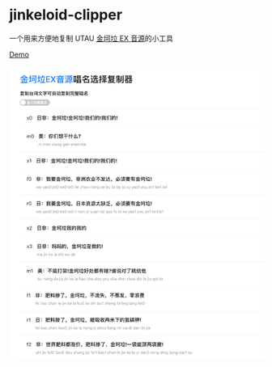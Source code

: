 # jinkeloid-clipper

一个用来方便地复制 UTAU [金坷垃 EX 音源](https://www.cnblogs.com/farter/articles/jklex.html)的小工具

[Demo](https://jinkeloid-clipper.web.app)

![Demo](./assets/demo.png)
